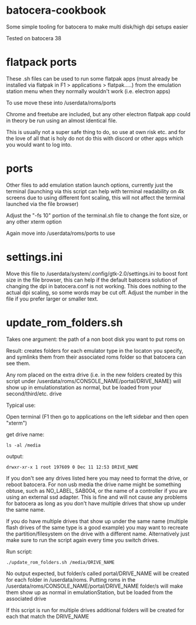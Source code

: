 # batocera-cookbook
Some simple tooling for batocera to make multi disk/high dpi setups easier

Tested on batocera 38

# flatpack ports
These .sh files can be used to run some flatpak apps \(must already be installed via flatpak in F1 > applications > flatpak.....\) from the emulation station menu when they normally wouldn't work \(i.e. electron apps\)

To use move these into /userdata/roms/ports

Chrome and freetube are included, but any other electron flatpak app could in theory be run using an almost identical file.

This is usually not a super safe thing to do, so use at own risk etc. and for the love of all that is holy do not do this with discord or other apps which you would want to log into.

# ports
Other files to add emulation station launch options, currently just the terminal \(launching via this script can help with terminal readability on 4k screens due to using different font scaling, this will not affect the terminal launched via the file browser\)

Adjust the "-fs 10" portion of the terminal.sh file to change the font size, or any other xterm option

Again move into /userdata/roms/ports to use

# settings.ini
Move this file to /userdata/system/.config/gtk-2.0/settings.ini to boost font size in the file browser, this can help if the default batocera solution of changing the dpi in batocera.conf is not working. This does nothing to the actual dpi scaling, so some words may be cut off. Adjust the number in the file if you prefer larger or smaller text.

# update_rom_folders.sh
Takes one argument: the path of a non boot disk you want to put roms on

Result: creates folders for each emulator type in the locaton you specify, and symlinks them from their associated roms folder so that batocera can see them. 

Any rom placed on the extra drive \(i.e. in the new folders created by this script under /userdata/roms/CONSOLE_NAME/portal/DRIVE_NAME\) will show up in emulationstation as normal, but be loaded from your second/third/etc. drive

Typical use:

Open terminal \(F1 then go to applications on the left sidebar and then open "xterm"\)

get drive name:
```
ls -al /media
```

output:
```
drwxr-xr-x 1 root 197609 0 Dec 11 12:53 DRIVE_NAME
```
If you don't see any drives listed here you may need to format the drive, or reboot batocera. For non usb media the drive name might be something obtuse, such as NO_LABEL, SAB004, or the name of a controller if you are using an external ssd adapter. This is fine and will not cause any problems for batocera as long as you don't have multiple drives that show up under the same name. 

If you do have multiple drives that show up under the same name \(multiple flash drives of the same type is a good example\) you may want to recreate the partition/filesystem on the drive with a different name. Alternatively just make sure to run the script again every time you switch drives.

Run script:
```
./update_rom_folders.sh /media/DRIVE_NAME
```

No output expected, but folder/s called portal/DRIVE_NAME will be created for each folder in /userdata/roms. Putting roms in the /userdata/roms/CONSOLE_NAME/portal/DRIVE_NAME folder/s will make them show up as normal in emulationStation, but be loaded from the associated drive

If this script is run for multiple drives additional folders will be created for each that match the DRIVE_NAME

